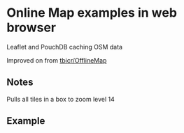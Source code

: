 # Online Map examples in web browser
Leaflet and PouchDB caching OSM data

Improved on from [tbicr/OfflineMap](http://tbicr.github.io/OfflineMap/)

## Notes
Pulls all tiles in a box to zoom level 14

## Example
